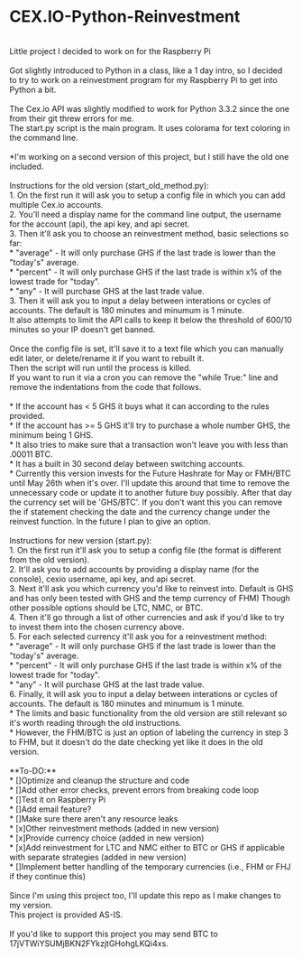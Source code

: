 ﻿CEX.IO-Python-Reinvestment
==========================
<br/>
Little project I decided to work on for the Raspberry Pi<br/>
<br/>
Got slightly introduced to Python in a class, like a 1 day intro, so I decided<br/>
to try to work on a reinvestment program for my Raspberry Pi to get into Python a bit.<br/>
<br/>
The Cex.io API was slightly modified to work for Python 3.3.2 since the one from their git threw errors for me.<br/>
The start.py script is the main program. It uses colorama for text coloring in the command line.<br/>
<br/>
*I'm working on a second version of this project, but I still have the old one included.<br/>
<br/>
Instructions for the old version (start_old_method.py):<br/>
1. On the first run it will ask you to setup a config file in which you can add multiple Cex.io accounts.<br/>
2. You'll need a display name for the command line output, the username for the account (api), the api key, and api secret.<br/>
3. Then it'll ask you to choose an reinvestment method, basic selections so far:<br/>
    * "average" - It will only purchase GHS if the last trade is lower than the "today's" average.<br/>
    * "percent" - It will only purchase GHS if the last trade is within x% of the lowest trade for "today".<br/>
    * "any" - It will purchase GHS at the last trade value.<br/>
3. Then it will ask you to input a delay between interations or cycles of accounts. The default is 180 minutes and minumum is 1 minute.<br/>
It also attempts to limit the API calls to keep it below the threshold of 600/10 minutes so your IP doesn't get banned.<br/>
<br/>
Once the config file is set, it'll save it to a text file which you can manually edit later, or delete/rename it if you want to rebuilt it.<br/>
Then the script will run until the process is killed.<br/>
If you want to run it via a cron you can remove the "while True:" line and remove the indentations from the code that follows.<br/>
<br/>
* If the account has < 5 GHS it buys what it can according to the rules provided.<br/>
* If the account has >= 5 GHS it'll try to purchase a whole number GHS, the minimum being 1 GHS.<br/>
* It also tries to make sure that a transaction won't leave you with less than .00011 BTC.<br/>
* It has a built in 30 second delay between switching accounts.<br/>
* Currently this version invests for the Future Hashrate for May or FMH/BTC until May 26th when it's over. I'll update this around that time to remove the unnecessary code or update it to another future buy possibly. After that day the currency set will be 'GHS/BTC'. If you don't want this you can remove the if statement checking the date and the currency change under the reinvest function. In the future I plan to give an option.<br/>
<br/>
Instructions for new version (start.py):<br/>
1.  On the first run it'll ask you to setup a config file (the format is different from the old version).<br/>
2.  It'll ask you to add accounts by providing a display name (for the console), cexio username, api key, and api secret.<br/>
3.  Next it'll ask you which currency you'd like to reinvest into. Default is GHS and has only been tested with GHS and the temp currency of FHM) Though other possible options should be LTC, NMC, or BTC.<br/>
4.  Then it'll go through a list of other currencies and ask if you'd like to try to invest them into the chosen currency above.<br/>
5.  For each selected currency it'll ask you for a reinvestment method:<br/>
	* "average" - It will only purchase GHS if the last trade is lower than the "today's" average.<br/>
    * "percent" - It will only purchase GHS if the last trade is within x% of the lowest trade for "today".<br/>
    * "any" - It will purchase GHS at the last trade value.<br/>
6. Finally, it will ask you to input a delay between interations or cycles of accounts. The default is 180 minutes and minumum is 1 minute.<br/>
* The limits and basic functionality from the old version are still relevant so it's worth reading through the old instructions.<br/>
* However, the FHM/BTC is just an option of labeling the currency in step 3 to FHM, but it doesn't do the date checking yet like it does in the old version.<br/>
<br/>
**To-DO:**<br/>
* []Optimize and cleanup the structure and code<br/>
* []Add other error checks, prevent errors from breaking code loop<br/>
* []Test it on Raspberry Pi<br/>
* []Add email feature?<br/>
* []Make sure there aren't any resource leaks<br/>
* [x]Other reinvestment methods (added in new version)<br/>
* [x]Provide currency choice (added in new version)<br/>
* [x]Add reinvestment for LTC and NMC either to BTC or GHS if applicable with separate strategies (added in new version)<br/>
* []Implement better handling of the temporary currencies (i.e., FHM or FHJ if they continue this)<br/>
<br/>
Since I'm using this project too, I'll update this repo as I make changes to my version.<br/>
This project is provided AS-IS.<br/>
<br/>
If you'd like to support this project you may send BTC to 17jVTWiYSUMjBKN2FYkzjtGHohgLKQi4xs.